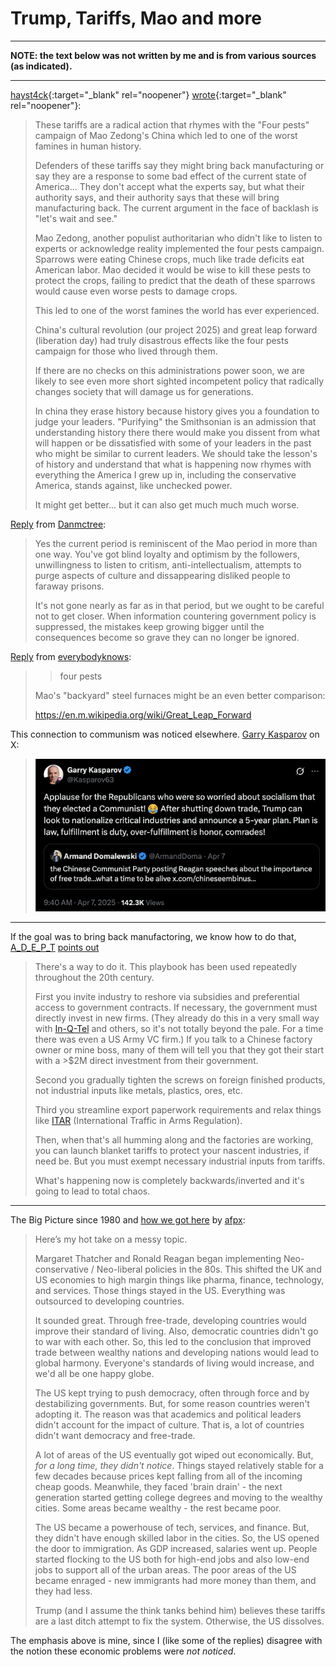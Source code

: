 # Trump, Tariffs, Mao and more

-------------------------------------------------------------------------------

**NOTE: the text below was not written by me and is from various sources
(as indicated).**

-------------------------------------------------------------------------------

[hayst4ck](https://news.ycombinator.com/user?id=hayst4ck){:target="_blank"
rel="noopener"} [wrote](https://news.ycombinator.com/item?id=43627686){:target="_blank" rel="noopener"}:

> These tariffs are a radical action that rhymes with the "Four pests"
> campaign of Mao Zedong's China which led to one of the worst famines
> in human history.
> 
> Defenders of these tariffs say they might bring back manufacturing or
> say they are a response to some bad effect of the current state of
> America... They don't accept what the experts say, but what their
> authority says, and their authority says that these will bring
> manufacturing back. The current argument in the face of backlash is
> "let's wait and see."
> 
> Mao Zedong, another populist authoritarian who didn't like to listen
> to experts or acknowledge reality implemented the four pests
> campaign. Sparrows were eating Chinese crops, much like trade deficits
> eat American labor. Mao decided it would be wise to kill these pests
> to protect the crops, failing to predict that the death of these
> sparrows would cause even worse pests to damage crops.
> 
> This led to one of the worst famines the world has ever experienced.
> 
> China's cultural revolution (our project 2025) and great leap forward
> (liberation day) had truly disastrous effects like the four pests
> campaign for those who lived through them.
> 
> If there are no checks on this administrations power soon, we are
> likely to see even more short sighted incompetent policy that
> radically changes society that will damage us for generations.
> 
> In china they erase history because history gives you a foundation to
> judge your leaders. "Purifying" the Smithsonian is an admission that
> understanding history there there would make you dissent from what
> will happen or be dissatisfied with some of your leaders in the past
> who might be similar to current leaders. We should take the lesson's
> of history and understand that what is happening now rhymes with
> everything the America I grew up in, including the conservative
> America, stands against, like unchecked power.
> 
> It might get better... but it can also get much much much worse.

[Reply](https://news.ycombinator.com/item?id=43629564) from
[Danmctree](https://news.ycombinator.com/user?id=Danmctree):

> Yes the current period is reminiscent of the Mao period in more than
> one way. You've got blind loyalty and optimism by the followers,
> unwillingness to listen to critism, anti-intellectualism, attempts
> to purge aspects of culture and dissappearing disliked people to
> faraway prisons.
>
> It's not gone nearly as far as in that period, but we ought to be
> careful not to get closer. When information countering government
> policy is suppressed, the mistakes keep growing bigger until the
> consequences become so grave they can no longer be ignored.

[Reply](https://news.ycombinator.com/item?id=43628562) from
[everybodyknows](https://news.ycombinator.com/user?id=everybodyknows):

> > four pests
>
> Mao's "backyard" steel furnaces might be an even better comparison:
>
> https://en.m.wikipedia.org/wiki/Great_Leap_Forward

This connection to communism was noticed elsewhere.
[Garry Kasparov](https://x.com/kasparov63/status/1909285114846081348?t=UrMvOG27LOMrXA5udsjgiQ)
on X:

> ![Trump the Commie](Garry-Kasparov64-trump.png)

<hr>

If the goal was to bring back manufactoring, we
know how to do that,
[A_D_E_P_T](https://news.ycombinator.com/user?id=A_D_E_P_T)
[points out](https://news.ycombinator.com/item?id=43622623)

> There's a way to do it. This playbook has been used repeatedly
> throughout the 20th century.
> 
> First you invite industry to reshore via subsidies and preferential
> access to government contracts. If necessary, the government must
> directly invest in new firms. (They already do this in a very small
> way with [In-Q-Tel](https://en.wikipedia.org/wiki/In-Q-Tel)
> and others, so it's not totally beyond the
> pale. For a time there was even a US Army VC firm.) If you talk to a
> Chinese factory owner or mine boss, many of them will tell you that
> they got their start with a >$2M direct investment from their
> government.
> 
> Second you gradually tighten the screws on foreign finished
> products, not industrial inputs like metals, plastics, ores, etc.
> 
> Third you streamline export paperwork requirements and relax things
> like
> [ITAR](https://en.wikipedia.org/wiki/International_Traffic_in_Arms_Regulations)
> (International Traffic in Arms Regulation).
> 
> Then, when that's all humming along and the factories are working,
> you can launch blanket tariffs to protect your nascent industries,
> if need be. But you must exempt necessary industrial inputs from
> tariffs.
> 
> What's happening now is completely backwards/inverted and it's going
> to lead to total chaos.

<hr>

The Big Picture since 1980 and
[how we got here](https://news.ycombinator.com/item?id=43631896)
by
[afpx](https://news.ycombinator.com/user?id=afpx):

> Here’s my hot take on a messy topic.
> 
> Margaret Thatcher and Ronald Reagan began implementing
> Neo-conservative / Neo-liberal policies in the 80s. This shifted the
> UK and US economies to high margin things like pharma, finance,
> technology, and services. Those things stayed in the US. Everything
> was outsourced to developing countries.
> 
> It sounded great. Through free-trade, developing countries would
> improve their standard of living. Also, democratic countries didn't
> go to war with each other. So, this led to the conclusion that
> improved trade between wealthy nations and developing nations would
> lead to global harmony. Everyone's standards of living would
> increase, and we'd all be one happy globe.
> 
> The US kept trying to push democracy, often through force and by
> destabilizing governments. But, for some reason countries weren't
> adopting it. The reason was that academics and political leaders
> didn't account for the impact of culture. That is, a lot of
> countries didn't want democracy and free-trade.
>
> A lot of areas of the US eventually got wiped out economically. But,
> *for a long time, they didn't notice*. Things stayed relatively stable
> for a few decades because prices kept falling from all of the
> incoming cheap goods. Meanwhile, they faced 'brain drain' - the next
> generation started getting college degrees and moving to the wealthy
> cities. Some areas became wealthy - the rest became poor.
>
> The US became a powerhouse of tech, services, and finance. But, they
> didn't have enough skilled labor in the cities. So, the US opened
> the door to immigration. As GDP increased, salaries went up. People
> started flocking to the US both for high-end jobs and also low-end
> jobs to support all of the urban areas. The poor areas of the US
> became enraged - new immigrants had more money than them, and they
> had less.
>
> Trump (and I assume the think tanks behind him) believes these
> tariffs are a last ditch attempt to fix the system. Otherwise, the
> US dissolves.

The emphasis above is mine, since I (like some of the replies)
disagree with the notion these economic problems were *not noticed*.
